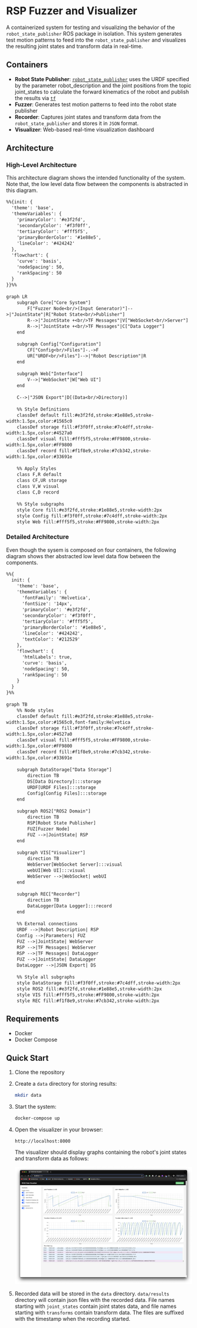 # RSP Fuzzer and Visualizer

A containerized system for testing and visualizing the behavior of the `robot_state_publisher` ROS package in isolation. This system generates test motion patterns to feed into the `robot_state_publisher` and visualizes the resulting joint states and transform data in real-time.

## Containers

- **Robot State Publisher**: [`robot_state_publisher`](https://wiki.ros.org/robot_state_publisher) uses the URDF specified by the parameter robot_description and the joint positions from the topic joint_states to calculate the forward kinematics of the robot and publish the results via [`tf`](https://wiki.ros.org/tf)
- **Fuzzer**: Generates test motion patterns to feed into the robot state publisher
- **Recorder**: Captures joint states and transform data from the `robot_state_publisher` and stores it in `JSON` format.
- **Visualizer**: Web-based real-time visualization dashboard

## Architecture

### High-Level Architecture

This architecture diagram shows the intended functionality of the system. Note that, the low level data flow between the components is abstracted in this diagram.

```mermaid
%%{init: {
  'theme': 'base',
  'themeVariables': {
    'primaryColor': '#e3f2fd',
    'secondaryColor': '#f3f0ff',
    'tertiaryColor': '#fff5f5',
    'primaryBorderColor': '#1e88e5',
    'lineColor': '#424242'
  },
  'flowchart': {
    'curve': 'basis',
    'nodeSpacing': 50,
    'rankSpacing': 50
  }
}}%%

graph LR
    subgraph Core["Core System"]
        F["Fuzzer Node<br/>(Input Generator)"]-->|"JointState"|R["Robot State<br/>Publisher"]
        R-->|"JointState +<br/>TF Messages"|V["WebSocket<br/>Server"]
        R-->|"JointState +<br/>TF Messages"|C["Data Logger"]
    end

    subgraph Config["Configuration"]
        CF["Config<br/>Files"]-.->F
        UR["URDF<br/>Files"]-->|"Robot Description"|R
    end

    subgraph Web["Interface"]
        V-->|"WebSocket"|W["Web UI"]
    end

    C-->|"JSON Export"|D[(Data<br/>Directory)]

    %% Style Definitions
    classDef default fill:#e3f2fd,stroke:#1e88e5,stroke-width:1.5px,color:#1565c0
    classDef storage fill:#f3f0ff,stroke:#7c4dff,stroke-width:1.5px,color:#4527a0
    classDef visual fill:#fff5f5,stroke:#FF9800,stroke-width:1.5px,color:#FF9800
    classDef record fill:#f1f8e9,stroke:#7cb342,stroke-width:1.5px,color:#33691e

    %% Apply Styles
    class F,R default
    class CF,UR storage
    class V,W visual
    class C,D record

    %% Style subgraphs
    style Core fill:#e3f2fd,stroke:#1e88e5,stroke-width:2px
    style Config fill:#f3f0ff,stroke:#7c4dff,stroke-width:2px
    style Web fill:#fff5f5,stroke:#FF9800,stroke-width:2px
```

### Detailed Architecture

Even though the sysem is composed on four containers, the following diagram shows ther abstracted low level data flow between the components.

```mermaid
%%{
  init: {
    'theme': 'base',
    'themeVariables': {
      'fontFamily': 'Helvetica',
      'fontSize': '14px',
      'primaryColor': '#e3f2fd',
      'secondaryColor': '#f3f0ff',
      'tertiaryColor': '#fff5f5',
      'primaryBorderColor': '#1e88e5',
      'lineColor': '#424242',
      'textColor': '#212529'
    },
    'flowchart': {
      'htmlLabels': true,
      'curve': 'basis',
      'nodeSpacing': 50,
      'rankSpacing': 50
    }
  }
}%%

graph TB
    %% Node styles
    classDef default fill:#e3f2fd,stroke:#1e88e5,stroke-width:1.5px,color:#1565c0,font-family:Helvetica
    classDef storage fill:#f3f0ff,stroke:#7c4dff,stroke-width:1.5px,color:#4527a0
    classDef visual fill:#fff5f5,stroke:#FF9800,stroke-width:1.5px,color:#FF9800
    classDef record fill:#f1f8e9,stroke:#7cb342,stroke-width:1.5px,color:#33691e
    
    subgraph DataStorage["Data Storage"]
        direction TB
        DS[Data Directory]:::storage
        URDF[URDF Files]:::storage
        Config[Config Files]:::storage
    end

    subgraph ROS2["ROS2 Domain"]
        direction TB
        RSP[Robot State Publisher]
        FUZ[Fuzzer Node]
        FUZ -->|JointState| RSP
    end

    subgraph VIS["Visualizer"]
        direction TB
        WebServer[WebSocket Server]:::visual
        webUI[Web UI]:::visual
        WebServer -->|WebSocket| webUI
    end

    subgraph REC["Recorder"]
        direction TB
        DataLogger[Data Logger]:::record
    end
    
    %% External connections
    URDF -->|Robot Description| RSP
    Config -->|Parameters| FUZ
    FUZ -->|JointState| WebServer
    RSP -->|TF Messages| WebServer
    RSP -->|TF Messages| DataLogger
    FUZ -->|JointState| DataLogger
    DataLogger -->|JSON Export| DS

    %% Style all subgraphs
    style DataStorage fill:#f3f0ff,stroke:#7c4dff,stroke-width:2px
    style ROS2 fill:#e3f2fd,stroke:#1e88e5,stroke-width:2px
    style VIS fill:#fff5f5,stroke:#FF9800,stroke-width:2px
    style REC fill:#f1f8e9,stroke:#7cb342,stroke-width:2px
```

## Requirements

- Docker
- Docker Compose

## Quick Start

1. Clone the repository

2. Create a `data` directory for storing results:

    ```sh
    mkdir data
    ```

3. Start the system:

    ```sh
    docker-compose up
    ```

4. Open the visualizer in your browser:

    ```text
    http://localhost:8000
    ```

    The visualizer should display graphs containing the robot's joint states and transform data as follows:

    ![Visualizer Screenshot](docs/images/web-console.png)

5. Recorded data will be stored in the `data` directory. `data/results` directory will contain json files with the recorded data. File names starting with `joint_states` contain joint states data, and file names starting with `transforms` contain transform data. The files are suffixed with the timestamp when the recording started.
